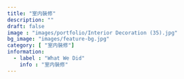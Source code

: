 ```yaml
---
title: "室内裝修"
description: ""
draft: false
image : "images/portfolio/Interior Decoration (35).jpg"
bg_image: "images/feature-bg.jpg"
category: [ "室内裝修"]
information:
  - label : "What We Did"
    info : "室内裝修"
---
```



